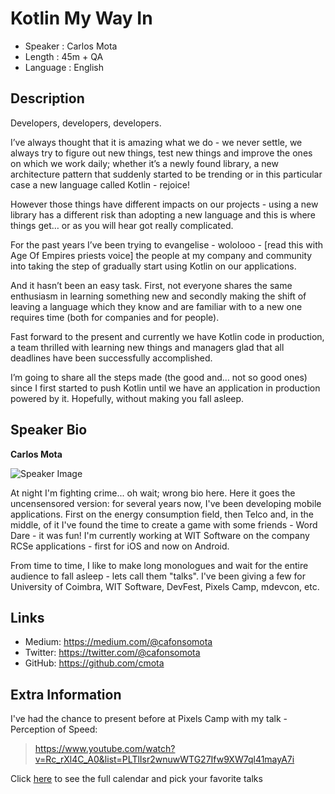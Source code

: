 Kotlin My Way In
=========================

* Speaker   : Carlos Mota
* Length    : 45m + QA
* Language  : English

Description
-----------

Developers, developers, developers. 

I’ve always thought that it is amazing what we do - we never settle, we always try to figure out new things, test new things and improve the ones on which we work daily; whether it’s a newly found library, a new architecture pattern that suddenly started to be trending or in this particular case a new language called Kotlin - rejoice! 

However those things have different impacts on our projects - using a new library has a different risk than adopting a new language and this is where things get… or as you will hear got really complicated.

For the past years I’ve been trying to evangelise - wololooo - [read this with Age Of Empires priests voice] the people at my company and community into taking the step of gradually start using Kotlin on our applications. 

And it hasn’t been an easy task. First, not everyone shares the same enthusiasm in learning something new and secondly making the shift of leaving a language which they know and are familiar with to a new one requires time (both for companies and for people).

Fast forward to the present and currently we have Kotlin code in production, a team thrilled with learning new things and managers glad that all deadlines have been successfully accomplished.

I’m going to share all the steps made (the good and… not so good ones) since I first started to push Kotlin until we have an application in production powered by it. Hopefully, without making you fall asleep.

Speaker Bio
-----------

**Carlos Mota**

![Speaker Image](https://avatars3.githubusercontent.com/u/478962?v=4)

At night I'm fighting crime... oh wait; wrong bio here. Here it goes the uncensensored version: for several years now, I've been developing mobile applications. First on the energy consumption field, then Telco and, in the middle, of it I've found the time to create a game with some friends - Word Dare - it was fun! I'm currently working at WIT Software on the company RCSe applications - first for iOS and now on Android.

From time to time, I like to make long monologues and wait for the entire audience to fall asleep - lets call them "talks". I've been giving a few for University of Coimbra, WIT Software, DevFest, Pixels Camp, mdevcon, etc.

Links
-----

* Medium: https://medium.com/@cafonsomota
* Twitter: https://twitter.com/@cafonsomota
* GitHub: https://github.com/cmota

Extra Information
-----------------

I've had the chance to present before at Pixels Camp with my talk - Perception of Speed:
> https://www.youtube.com/watch?v=Rc_rXl4C_A0&list=PLTlIsr2wnuwWTG27Ifw9XW7ql41mayA7i

Click [here][1] to see the full calendar and pick your favorite talks

[1]: https://pixels.camp/schedule/

